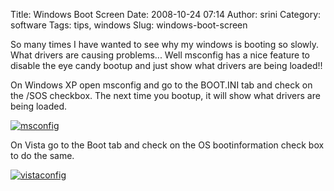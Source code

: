 Title: Windows Boot Screen
Date: 2008-10-24 07:14
Author: srini
Category: software
Tags: tips, windows
Slug: windows-boot-screen

So many times I have wanted to see why my windows is booting so slowly.
What drivers are causing problems... Well msconfig has a nice feature to
disable the eye candy bootup and just show what drivers are being
loaded!!  

On Windows XP open msconfig and go to the
BOOT.INI tab and check on the /SOS checkbox. The next time you bootup,
it will show what drivers are being loaded.

[![msconfig]({static}/wp-content/uploads/2008/10/msconfig-300x198.png "msconfig")]({static}/wp-content/uploads/2009/11/msconfig.png)  

On Vista go to the Boot tab and check on the OS bootinformation check
box to do the same.  

[![vistaconfig]({static}/wp-content/uploads/2008/10/vistaconfig-300x197.png "vistaconfig")]({static}/wp-content/uploads/2009/11/vistaconfig.png)


